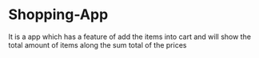 # Shopping-App
It is a app which has a feature of add the items into cart and will show the total amount of items along the sum total of the prices
